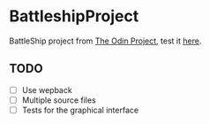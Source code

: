 # BattleshipProject

BattleShip project from [The Odin Project](https://www.theodinproject.com/paths/full-stack-javascript/courses/javascript/lessons/battleship), test it [here]().

## TODO

- [ ] Use wepback
- [ ] Multiple source files
- [ ] Tests for the graphical interface
